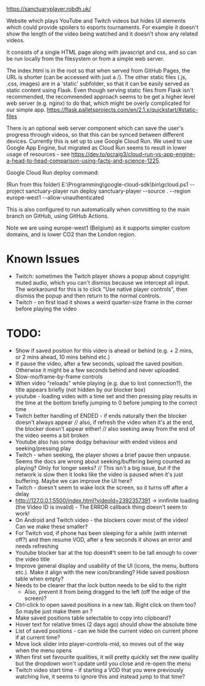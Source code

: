 https://sanctuaryplayer.robdh.uk/

Website which plays YouTube and Twitch videos but hides UI elements which could provide spoilers to esports tournaments.
For example it doesn't show the length of the video being watched and it doesn't show any related videos.

It consists of a single HTML page along with javascript and css, and so can be run locally from the filesystem or
from a simple web server.

The index.html is in the root so that when served from GitHub Pages, the URL is shorter (can be accessed with just a /).
The other static files (.js, .css, images) are in a 'static' subfolder, so that it can be
easily served as static content using Flask. Even though serving static files from Flask isn't recommended, the recommended
approach seems to be get a higher level web server (e.g. nginx) to do that, which might be overly
complicated for our simple app.
https://flask.palletsprojects.com/en/2.1.x/quickstart/#static-files

There is an optional web server component which can save the user's progress through videos, so that this can be
synced between different devices. Currently this is set up to use Google Cloud Run. We used to use Google App Engine,
but migrated as Cloud Run seems to result in lower usage of resources - see
https://dev.to/pcraig3/cloud-run-vs-app-engine-a-head-to-head-comparison-using-facts-and-science-1225.

Google Cloud Run deploy command:

(Run from this folder)
E:\Programming\google-cloud-sdk\bin\gcloud.ps1 --project sanctuary-player run deploy sanctuary-player --source . --region europe-west1 --allow-unauthenticated

This is also configured to run automatically when committing to the main branch on GitHub, using GitHub Actions.

Note we are using europe-west1 (Belgium) as it supports simpler custom domains, and is lower CO2 than the London region.

Known Issues
============

* Twitch: sometimes the Twitch player shows a popup about copyright muted audio, which you can't dismiss because we intercept all input. The workaround for this is to click "Use native player controls", then dismiss the popup and then return to the normal controls.
* Twitch - on first load it shows a weird quarter-size frame in the corner before playing the video

TODO:
=====

* Show if saved position for this video is ahead or behind (e.g. + 2 mins, or 2 mins ahead, 10 mins behind etc.)
* If pause the video, after a few seconds, upload the saved position. Otherwise it might be a few seconds behind and never uploaded.
* Slow-mo/frame-by-frame controls
* When video "reloads" while playing (e.g. due to lost connection?), the title appears briefly (not hidden by our blocker box)
* youtube - loading video with a time set and then pressing play results in the time at the bottom briefly jumping to 0 before jumping to the correct time
* Twitch better handling of ENDED - if ends naturally then the blocker doesn't always appear
// also, if refresh the video when it's at the end, the blocker doesn't appear either!
// also seeking away from the end of the video seems a bit broken
* Youtube also has some dodgy behaviour with ended videos and seeking/pressing play
* Twitch - when seeking, the player shows a brief pause then unpause. Seems the docs are wrong about seeking/buffering being counted as playing? OInly for longer seeks?
//  This isn't a big issue, but if the network is slow then it looks like the video is paused when it's just buffering. Maybe we can improve the UI here?
* Twitch - doesn't seem to wake lock the screen, so it turns off after a delay
* http://127.0.0.1:5500/index.html?videoId=2392357391 -> innfinite loading (the Video ID is invalid) -  The ERROR callback thing doesn't seem to work!
* On Android and Twitch video - the blockers cover most of the video! Can we make these smaller?
* For Twitch vod, if phone has been sleeping for a while (with internet off?) and then resume VOD, after a few seconds it shows an error and needs refreshing
* Youtube blocker bar at the top doesn#'t seem to be tall enough to cover the video title
* Improve general display and usability of the UI (icons, the menu, buttons etc.). Make it align with the new icon/branding?
   Hide saved positiosn table when empty?
* Needs to be clearer that the lock button needs to be slid to the right
   * Also, prevent it from being dragged to the left (off the edge of the screen)?
* Ctrl-click to open saved positions in a new tab. Right click on them too? So maybe just make them an <a>?
* Make saved positions table selectable to copy into clipboard?
* Hover text for relative times (2 days ago) should show the absolute time
* List of saved positions - can we hide the current video on current phone if at current time?
* Move lock slider into player-controls-mid, so moves out of the way when the menu opens
* When first set favourite qualities, it will pretty quickly set the new quality but the dropdown won't update until you close and re-open the menu
* Twitch video start time  - if starting a VOD that you were previously watching live, it seems to ignore this and instead jump to that time?